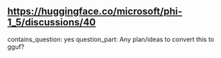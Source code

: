 ## https://huggingface.co/microsoft/phi-1_5/discussions/40

contains_question: yes
question_part: Any plan/ideas to convert this to gguf?